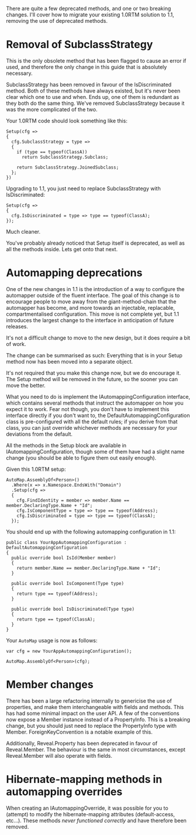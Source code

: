 There are quite a few deprecated methods, and one or two breaking changes. I'll cover how to migrate your existing 1.0RTM solution to 1.1, removing the use of deprecated methods.

# Removal of SubclassStrategy

This is the only obsolete method that has been flagged to cause an error if used, and therefore the only change in this guide that is absolutely necessary.

SubclassStrategy has been removed in favour of the IsDiscriminated method. Both of these methods have always existed, but it's never been clear which one to use and when. Ends up, one of them is redundant as they both do the same thing. We've removed SubclassStrategy because it was the more complicated of the two.

Your 1.0RTM code should look something like this:

    Setup(cfg =>
    {
      cfg.SubclassStrategy = type =>
      {
        if (type == typeof(ClassA))
          return SubclassStrategy.Subclass;

        return SubclassStrategy.JoinedSubclass;
      };
    })

Upgrading to 1.1, you just need to replace SubclassStrategy with IsDiscriminated:

    Setup(cfg =>
    {
      cfg.IsDiscriminated = type => type == typeof(ClassA);
    });

Much cleaner.

You've probably already noticed that Setup itself is deprecated, as well as all the methods inside. Lets get onto that next.

# Automapping deprecations

One of the new changes in 1.1 is the introduction of a way to configure the automapper outside of the fluent interface. The goal of this change is to encourage people to move away from the giant-method-chain that the automapper has become, and more towards an injectable, replacable, compartmentalised configuration. This move is not complete yet, but 1.1 introduces the largest change to the interface in anticipation of future releases.

It's not a difficult change to move to the new design, but it does require a bit of work.

The change can be summarised as such: Everything that is in your Setup method now has been moved into a separate object.

It's not required that you make this change now, but we do encourage it. The Setup method will be removed in the future, so the sooner you can move the better.

What you need to do is implement the IAutomappingConfiguration interface, which contains several methods that instruct the automapper on how you expect it to work. Fear not though, you don't have to implement this interface directly if you don't want to, the DefaultAutomappingConfiguration class is pre-configured with all the default rules; if you derive from that class, you can just override whichever methods are necessary for your deviations from the default.

All the methods in the Setup block are available in IAutomappingConfiguration, though some of them have had a slight name change (you should be able to figure them out easily enough).

Given this 1.0RTM setup:

    AutoMap.AssemblyOf<Person>()
      .Where(x => x.Namespace.EndsWith("Domain")
      .Setup(cfg =>
      {
        cfg.FindIdentity = member => member.Name == member.DeclaringType.Name + "Id";
        cfg.IsComponentType = type => type == typeof(Address);
        cfg.IsDiscriminated = type => type == typeof(ClassA);
      });

You should end up with the following automapping configuration in 1.1:

    public class YourAppAutomappingConfiguration : DefaultAutomappingConfiguration
    {
      public override bool IsId(Member member)
      {
        return member.Name == member.DeclaringType.Name + "Id";
      }

      public override bool IsComponent(Type type)
      {
        return type == typeof(Address);
      }

      public override bool IsDiscriminated(Type type)
      {
        return type == typeof(ClassA);
      }
    }

Your <code>AutoMap</code> usage is now as follows:

    var cfg = new YourAppAutomappingConfiguration();

    AutoMap.AssemblyOf<Person>(cfg);

# Member changes

There has been a large refactoring internally to genericise the use of properties, and make them interchangeable with fields and methods. This has had some minimal impact on the user API. A few of the conventions now expose a Member instance instead of a PropertyInfo. This is a breaking change, but you should just need to replace the PropertyInfo type with Member. ForeignKeyConvention is a notable example of this.

Additionally, Reveal.Property has been deprecated in favour of Reveal.Member. The behaviour is the same in most circumstances, except Reveal.Member will also operate with fields.

# Hibernate-mapping methods in automapping overrides

When creating an IAutomappingOverride, it was possible for you to (attempt) to modify the hibernate-mapping attributes (default-access, etc...). These methods *never functioned correctly* and have therefore been removed.